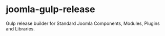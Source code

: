 # joomla-gulp-release
Gulp release builder for Standard Joomla Components, Modules, Plugins and Libraries.

